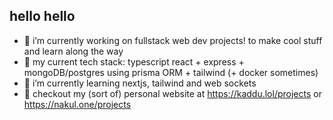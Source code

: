 ## hello hello

<!--
**Spitfire1970/Spitfire1970** is a ✨ _special_ ✨ repository because its `README.md` (this file) appears on your GitHub profile.
-->

- 🗿 i’m currently working on fullstack web dev projects! to make cool stuff and learn along the way
- 🦾 my current tech stack: typescript react + express + mongoDB/postgres using prisma ORM + tailwind (+ docker sometimes)
- 🌱 i’m currently learning nextjs, tailwind and web sockets
- 🎃 checkout my (sort of) personal website at https://kaddu.lol/projects or https://nakul.one/projects

